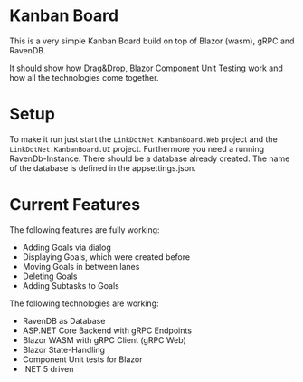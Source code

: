 # Kanban Board
This is a very simple Kanban Board build on top of Blazor (wasm), gRPC and RavenDB.

It should show how Drag&Drop, Blazor Component Unit Testing work and how all the technologies come together.

# Setup
To make it run just start the `LinkDotNet.KanbanBoard.Web` project and the `LinkDotNet.KanbanBoard.UI` project.
Furthermore you need a running RavenDb-Instance. There should be a database already created. The name of the database is defined in the appsettings.json.

# Current Features
The following features are fully working:
 * Adding Goals via dialog
 * Displaying Goals, which were created before
 * Moving Goals in between lanes
 * Deleting Goals
 * Adding Subtasks to Goals

 The following technologies are working:
  * RavenDB as Database
  * ASP.NET Core Backend with gRPC Endpoints
  * Blazor WASM with gRPC Client (gRPC Web)
  * Blazor State-Handling
  * Component Unit tests for Blazor
  * .NET 5 driven
